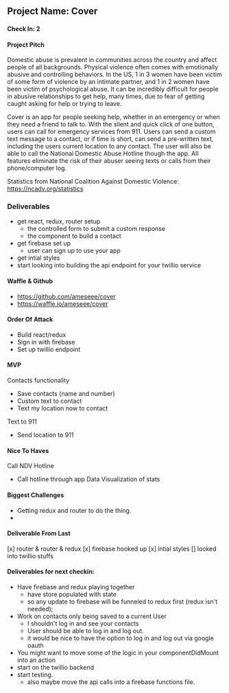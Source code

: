 ## Project Name: Cover

#### Check In: 2

#### Project Pitch

Domestic abuse is prevalent in communities across the country and affect people of all backgrounds. Physical violence often comes with emotionally abusive and controlling behaviors. In the US, 1 in 3 women have been victim of some form of violence by an intimate partner, and 1 in 2 women have been victim of psychological abuse. It can be incredibly difficult for people in abusive relationships to get help, many times, due to fear of getting caught asking for help or trying to leave.

Cover is an app for people seeking help, whether in an emergency or when they need a friend to talk to. With the silent and quick click of one button, users can call for emergency services from 911. Users can send a custom text message to a contact, or if time is short, can send a pre-written text, including the users current location to any contact. The user will also be able to call the National Domestic Abuse Hotline though the app. All features eliminate the risk of their abuser seeing texts or calls from their phone/computer log. 

Statistics from National Coalition Against Domestic Violence: https://ncadv.org/statistics

### Deliverables
- get react, redux, router setup 
  - the controlled form to submit a custom response 
  - the component to build a contact 
- get firebase set up 
  - user can sign up to use your app 
- get intial styles 
- start looking into building the api endpoint for your twillio service 

#### Waffle & Github
- https://github.com/ameseee/cover
- https://waffle.io/ameseee/cover

#### Order Of Attack
- Build react/redux
- Sign in with firebase
- Set up twillio endpoint

#### MVP
Contacts functionality
  - Save contacts (name and number)
  - Custom text to contact
  - Text my location now to contact
  
Text to 911
  - Send location to 911

#### Nice To Haves
Call NDV Hotline
  - Call hotline through app
Data Visualization of stats


#### Biggest Challenges
- Getting redux and router to do the thing.
- 

#### Deliverable From Last 
[x] router & router & redux 
[x] firebase hooked up 
[x] intial styles 
[] looked into twillio stuffs 

#### Deliverables for next checkin:

- Have firebase and redux playing together 
  - have store populated with state 
  - so any update to firebase will be funneled to redux first (redux isn't needed); 
- Work on contacts only being saved to a current User 
   - I shouldn't log in and see your contacts 
   - User should be able to log in and log out. 
   - it would be nice to have the option to log in and log out via google oauth
- You might want to move some of the logic in your componentDidMount into an action   
- start on the twillio backend 
- start testing. 
  - also maybe move the api calls into a firebase functions file. 
